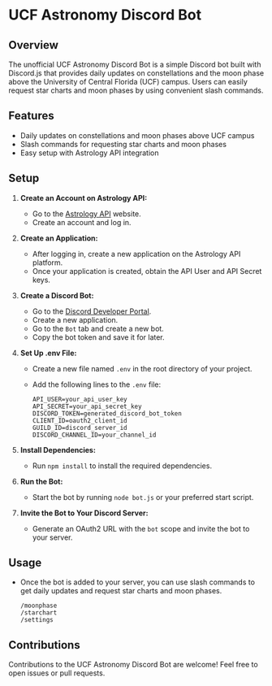 # UCF Astronomy Discord Bot

## Overview

The unofficial UCF Astronomy Discord Bot is a simple Discord bot built with Discord.js that provides daily updates on constellations and the moon phase above the University of Central Florida (UCF) campus. Users can easily request star charts and moon phases by using convenient slash commands.

## Features

- Daily updates on constellations and moon phases above UCF campus
- Slash commands for requesting star charts and moon phases
- Easy setup with Astrology API integration

## Setup

1. **Create an Account on Astrology API:**
    - Go to the [Astrology API](https://astronomyapi.com/) website.
    - Create an account and log in.

2. **Create an Application:**
    - After logging in, create a new application on the Astrology API platform.
    - Once your application is created, obtain the API User and API Secret keys.

3. **Create a Discord Bot:**
   - Go to the [Discord Developer Portal](https://discord.com/developers/applications).
   - Create a new application.
   - Go to the `Bot` tab and create a new bot.
   - Copy the bot token and save it for later.

4. **Set Up .env File:**
   - Create a new file named `.env` in the root directory of your project.
   - Add the following lines to the `.env` file:

     ```env
     API_USER=your_api_user_key
     API_SECRET=your_api_secret_key
     DISCORD_TOKEN=generated_discord_bot_token
     CLIENT_ID=oauth2_client_id
     GUILD_ID=discord_server_id
     DISCORD_CHANNEL_ID=your_channel_id
     ```

5. **Install Dependencies:**
    - Run `npm install` to install the required dependencies.

6. **Run the Bot:**
    - Start the bot by running `node bot.js` or your preferred start script.

7. **Invite the Bot to Your Discord Server:**
    - Generate an OAuth2 URL with the `bot` scope and invite the bot to your server.

## Usage

- Once the bot is added to your server, you can use slash commands to get daily updates and request star charts and moon phases.

   ```plaintext
   /moonphase
   /starchart
   /settings
   ```

## Contributions

Contributions to the UCF Astronomy Discord Bot are welcome! Feel free to open issues or pull requests.
